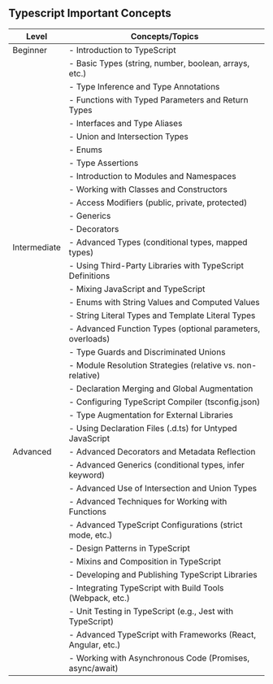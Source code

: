 ## Typescript Important Concepts 

Level	| Concepts/Topics |
| ----| -----|
|Beginner	| - Introduction to TypeScript |
|    |   - Basic Types (string, number, boolean, arrays, etc.)
|    |   - Type Inference and Type Annotations
|    |   - Functions with Typed Parameters and Return Types
|    |   - Interfaces and Type Aliases
|    |   - Union and Intersection Types
|    |   - Enums
|    |   - Type Assertions
|    |   - Introduction to Modules and Namespaces
|    |   - Working with Classes and Constructors
|    |   - Access Modifiers (public, private, protected)
|    |   - Generics
|    |   - Decorators
| Intermediate	| - Advanced Types (conditional types, mapped types)
| | - Using Third-Party Libraries with TypeScript Definitions
| |- Mixing JavaScript and TypeScript
| |- Enums with String Values and Computed Values
| |- String Literal Types and Template Literal Types
| |- Advanced Function Types (optional parameters, overloads)
| |- Type Guards and Discriminated Unions
| |- Module Resolution Strategies (relative vs. non-relative)
| |- Declaration Merging and Global Augmentation
| |- Configuring TypeScript Compiler (tsconfig.json)
| |- Type Augmentation for External Libraries
| |- Using Declaration Files (.d.ts) for Untyped JavaScript
| Advanced	|- Advanced Decorators and Metadata Reflection
| |- Advanced Generics (conditional types, infer keyword)
| |- Advanced Use of Intersection and Union Types
| |- Advanced Techniques for Working with Functions
| |- Advanced TypeScript Configurations (strict mode, etc.)
| |- Design Patterns in TypeScript
| |- Mixins and Composition in TypeScript
| |- Developing and Publishing TypeScript Libraries
| |- Integrating TypeScript with Build Tools (Webpack, etc.)
| |- Unit Testing in TypeScript (e.g., Jest with TypeScript)
| |- Advanced TypeScript with Frameworks (React, Angular, etc.)
| |- Working with Asynchronous Code (Promises, async/await)
